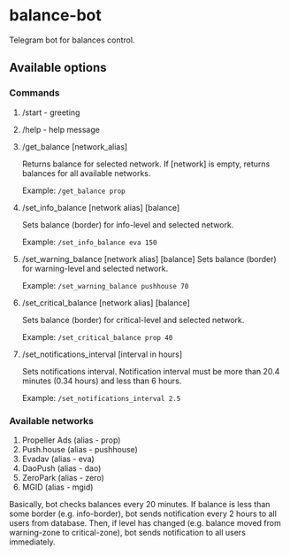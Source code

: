 # balance-bot
Telegram bot for balances control.

## Available options

### Commands
1. /start - greeting
2. /help - help message
3. /get_balance [network_alias]

   Returns balance for selected network. If [network] is empty, returns balances for all available networks. 
   
   Example: `/get_balance prop`
   
4. /set_info_balance [network alias] [balance]

   Sets balance (border) for info-level and selected network. 
   
   Example: `/set_info_balance eva 150`
   
5. /set_warning_balance [network alias] [balance]
   Sets balance (border) for warning-level and selected network. 
   
   Example: `/set_warning_balance pushhouse 70`
   
6. /set_critical_balance [network alias] [balance]
   
   Sets balance (border) for critical-level and selected network. 
   
   Example: `/set_critical_balance prop 40`
   
7. /set_notifications_interval [interval in hours]
    
    Sets notifications interval. Notification interval must be more than 20.4 minutes (0.34 hours) and less than 6 hours.
    
    Example: `/set_notifications_interval 2.5`

### Available networks
1. Propeller Ads (alias - prop)
2. Push.house (alias - pushhouse)
3. Evadav (alias - eva)
4. DaoPush (alias - dao)
5. ZeroPark (alias - zero)
6. MGID (alias - mgid)

Basically, bot checks balances every 20 minutes. If balance is less than some border (e.g. info-border), bot sends notification every 2 hours to all users from database. Then, if level has changed (e.g. balance moved from warning-zone to critical-zone), bot sends notification to all users immediately.
